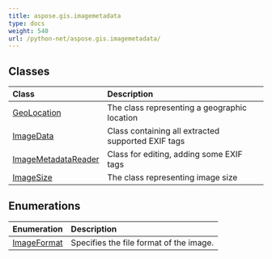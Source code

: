 ```yaml
---
title: aspose.gis.imagemetadata
type: docs
weight: 540
url: /python-net/aspose.gis.imagemetadata/
---
```





## **Classes**
| **Class** | **Description** |
| :- | :- |
| [GeoLocation](/psd/python-net/aspose.gis.imagemetadata/geolocation/) | The class representing a geographic location |
| [ImageData](/psd/python-net/aspose.gis.imagemetadata/imagedata/) | Class containing all extracted supported EXIF tags |
| [ImageMetadataReader](/psd/python-net/aspose.gis.imagemetadata/imagemetadatareader/) | Class for editing, adding some EXIF tags |
| [ImageSize](/psd/python-net/aspose.gis.imagemetadata/imagesize/) | The class representing image size |
## **Enumerations**
| **Enumeration** | **Description** |
| :- | :- |
| [ImageFormat](/psd/python-net/aspose.gis.imagemetadata/imageformat/) | Specifies the file format of the image. |
